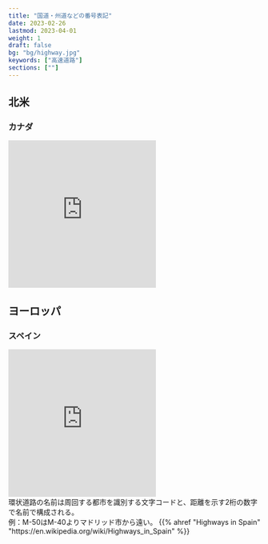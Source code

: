 ```yaml
---
title: "国道・州道などの番号表記"
date: 2023-02-26
lastmod: 2023-04-01
weight: 1
draft: false
bg: "bg/highway.jpg"
keywords: ["高速道路"]
sections: [""]
---
```



## 北米
### カナダ

<div class="googlemap-if">
<iframe src="https://www.google.com/maps/embed?pb=!4v1677903228748!6m8!1m7!1sjXEpqUqPPE46cSYn8thrYg!2m2!1d45.41244575414719!2d-75.68463485375692!3f192.53307585079628!4f11.52201930377197!5f3.325193203789971" width="295" height="295" style="border:0;" allowfullscreen="" loading="lazy" referrerpolicy="no-referrer-when-downgrade"></iframe>
</div>

## ヨーロッパ
### スペイン
<div class="googlemap-if">
<iframe src="https://www.google.com/maps/embed?pb=!4v1677397608691!6m8!1m7!1sijmtpnHOe5Exp6nnWwL--g!2m2!1d40.79507083198259!2d29.43492562901339!3f57.70331698013329!4f9.434500273269634!5f2.9578504551201" width="295" height="295" style="border:0;" allowfullscreen="" loading="lazy" referrerpolicy="no-referrer-when-downgrade"></iframe>
<div class="description">
環状道路の名前は周回する都市を識別する文字コードと、距離を示す2桁の数字で名前で構成される。<br />例：M-50はM-40よりマドリッド市から遠い。
{{% ahref "Highways in Spain" "https://en.wikipedia.org/wiki/Highways_in_Spain" %}}
</div>
</div>
